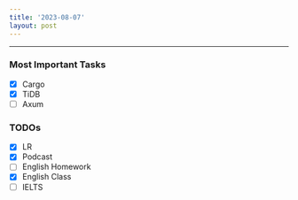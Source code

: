 ```yaml
---
title: '2023-08-07'
layout: post
---
```


---

### Most Important Tasks

- [x] Cargo
- [x] TiDB
- [ ] Axum

### TODOs

- [x] LR
- [x] Podcast
- [ ] English Homework
- [x] English Class
- [ ] IELTS
